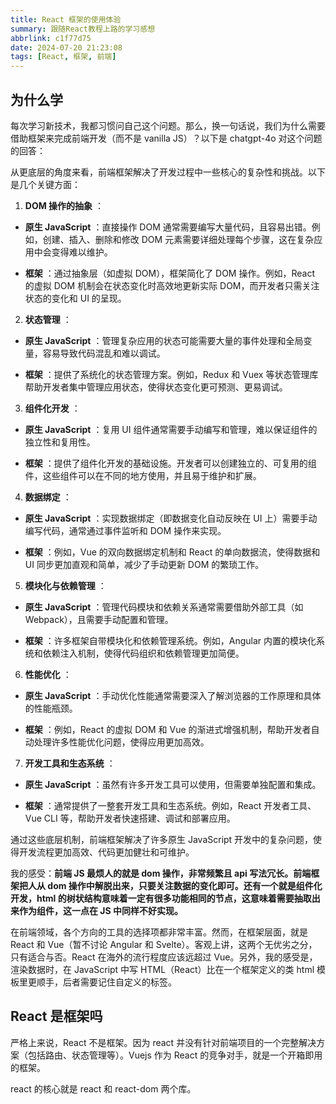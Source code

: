 ```yaml
---
title: React 框架的使用体验
summary: 跟随React教程上路的学习感想
abbrlink: c1f77d75
date: 2024-07-20 21:23:08
tags: [React, 框架, 前端]
---
```


## 为什么学

每次学习新技术，我都习惯问自己这个问题。那么，换一句话说，我们为什么需要借助框架来完成前端开发（而不是 vanilla JS）？以下是 chatgpt-4o 对这个问题的回答：

从更底层的角度来看，前端框架解决了开发过程中一些核心的复杂性和挑战。以下是几个关键方面：

1. **DOM 操作的抽象** ：

- **原生 JavaScript** ：直接操作 DOM 通常需要编写大量代码，且容易出错。例如，创建、插入、删除和修改 DOM 元素需要详细处理每个步骤，这在复杂应用中会变得难以维护。

- **框架** ：通过抽象层（如虚拟 DOM），框架简化了 DOM 操作。例如，React 的虚拟 DOM 机制会在状态变化时高效地更新实际 DOM，而开发者只需关注状态的变化和 UI 的呈现。

2. **状态管理** ：

- **原生 JavaScript** ：管理复杂应用的状态可能需要大量的事件处理和全局变量，容易导致代码混乱和难以调试。

- **框架** ：提供了系统化的状态管理方案。例如，Redux 和 Vuex 等状态管理库帮助开发者集中管理应用状态，使得状态变化更可预测、更易调试。

3. **组件化开发** ：

- **原生 JavaScript** ：复用 UI 组件通常需要手动编写和管理，难以保证组件的独立性和复用性。

- **框架** ：提供了组件化开发的基础设施。开发者可以创建独立的、可复用的组件，这些组件可以在不同的地方使用，并且易于维护和扩展。

4. **数据绑定** ：

- **原生 JavaScript** ：实现数据绑定（即数据变化自动反映在 UI 上）需要手动编写代码，通常通过事件监听和 DOM 操作来实现。

- **框架** ：例如，Vue 的双向数据绑定机制和 React 的单向数据流，使得数据和 UI 同步更加直观和简单，减少了手动更新 DOM 的繁琐工作。

5. **模块化与依赖管理** ：

- **原生 JavaScript** ：管理代码模块和依赖关系通常需要借助外部工具（如 Webpack），且需要手动配置和管理。

- **框架** ：许多框架自带模块化和依赖管理系统。例如，Angular 内置的模块化系统和依赖注入机制，使得代码组织和依赖管理更加简便。

6. **性能优化** ：

- **原生 JavaScript** ：手动优化性能通常需要深入了解浏览器的工作原理和具体的性能瓶颈。

- **框架** ：例如，React 的虚拟 DOM 和 Vue 的渐进式增强机制，帮助开发者自动处理许多性能优化问题，使得应用更加高效。

7. **开发工具和生态系统** ：

- **原生 JavaScript** ：虽然有许多开发工具可以使用，但需要单独配置和集成。

- **框架** ：通常提供了一整套开发工具和生态系统。例如，React 开发者工具、Vue CLI 等，帮助开发者快速搭建、调试和部署应用。

通过这些底层机制，前端框架解决了许多原生 JavaScript 开发中的复杂问题，使得开发流程更加高效、代码更加健壮和可维护。

我的感受：**前端 JS 最烦人的就是 dom 操作，非常频繁且 api 写法冗长。前端框架把人从 dom 操作中解脱出来，只要关注数据的变化即可。还有一个就是组件化开发，html 的树状结构意味着一定有很多功能相同的节点，这意味着需要抽取出来作为组件，这一点在 JS 中同样不好实现。**

在前端领域，各个方向的工具的选择项都非常丰富。然而，在框架层面，就是 React 和 Vue（暂不讨论 Angular 和 Svelte）。客观上讲，这两个无优劣之分，只有适合与否。React 在海外的流行程度应该远超过 Vue。另外，我的感受是，渲染数据时，在 JavaScript 中写 HTML（React）比在一个框架定义的类 html 模板里更顺手，后者需要记住自定义的标签。

## React 是框架吗

严格上来说，React 不是框架。因为 react 并没有针对前端项目的一个完整解决方案（包括路由、状态管理等）。Vuejs 作为 React 的竞争对手，就是一个开箱即用的框架。

react 的核心就是 react 和 react-dom 两个库。
